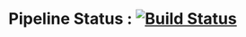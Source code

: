  
# Pipeline Status : [![Build Status](https://dev.azure.com/ToyotaEproc/InternProject/_apis/build/status%2Fashif-test-adopipeline%2Fwebado-testashif?branchName=main)](https://dev.azure.com/ToyotaEproc/InternProject/_build/latest?definitionId=133&branchName=main)
